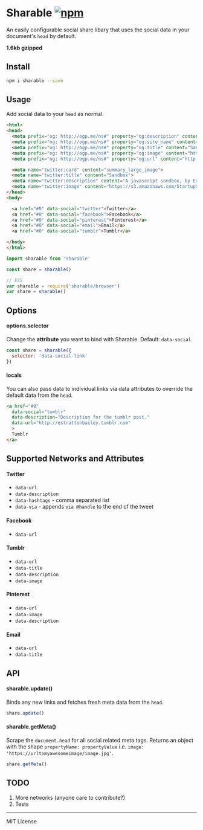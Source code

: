 # Sharable [![npm](https://img.shields.io/npm/v/sharable.svg?maxAge=2592000)](https://www.npmjs.com/package/sharable)
An easily configurable social share libary that uses the social data in your document's `head` by default.

**1.6kb gzipped**

## Install
```bash
npm i sharable --save
```

## Usage
Add social data to your `head` as normal.
```html
<html>
<head>
  <meta prefix="og: http://ogp.me/ns#" property="og:description" content="A javascript sandbox, by Eric Bailey."/>
  <meta prefix="og: http://ogp.me/ns#" property="og:site_name" content="Sandbox"/>
  <meta prefix="og: http://ogp.me/ns#" property="og:title" content="Sandbox" />
  <meta prefix="og: http://ogp.me/ns#" property="og:image" content="https://s3.amazonaws.com/StartupStockPhotos/uploads/20160503/3.jpg" />
  <meta prefix="og: http://ogp.me/ns#" property="og:url" content="http://estrattonbailey.com" />

  <meta name="twitter:card" content="summary_large_image">
  <meta name="twitter:title" content="Sandbox">
  <meta name="twitter:description" content="A javascript sandbox, by Eric Bailey.">
  <meta name="twitter:image" content="https://s3.amazonaws.com/StartupStockPhotos/uploads/20160503/3.jpg">
</head>
<body>

  <a href="#0" data-social="twitter">Twitter</a>
  <a href="#0" data-social="facebook">Facebook</a>
  <a href="#0" data-social="pinterest">Pinterest</a>
  <a href="#0" data-social="email">Email</a>
  <a href="#0" data-social="tumblr">Tumblr</a>

</body>
</html>
```
```javascript
import sharable from 'sharable'

const share = sharable()

// ES5
var sharable = require('sharable/browser')
var share = sharable()
```

## Options
#### options.selector
Change the **attribute** you want to bind with Sharable. Default: `data-social`.
```javascript
const share = sharable({
  selector: 'data-social-link'
})
```

#### locals
You can also pass data to individual links via data attributes to override the default data from the `head`.
```html
<a href="#0"
  data-social="tumblr"
  data-description="Description for the tumblr post."
  data-url="http://estrattonbailey.tumblr.com"
  >
  Tumblr
</a>
```

## Supported Networks and Attributes

#### Twitter
- `data-url`
- `data-description`
- `data-hashtags` - comma separated list
- `data-via` - appends `via @handle` to the end of the tweet

#### Facebook
- `data-url`

#### Tumblr
- `data-url`
- `data-title`
- `data-description`
- `data-image`

#### Pinterest
- `data-url`
- `data-image`
- `data-description`

#### Email
- `data-url`
- `data-title`

## API

#### sharable.update()
Binds any new links and fetches fresh meta data from the `head`.
```javascript
share.update()
```

#### sharable.getMeta()
Scrape the `document.head` for all social related meta tags. Returns an object with the shape `propertyName: propertyValue` i.e. `image: 'https://urltomyawesomeimage/image.jpg'`.
```javascript
share.getMeta()
```

## TODO
1. More networks (anyone care to contribute?)
2. Tests

* * *

MIT License
